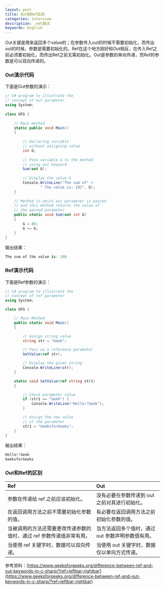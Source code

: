 ```yaml
---
layout: post
title: Out和Ref区别
categories: interview
description: .net面试
keywords: English
---
```

Out关键是用来返回多个value的；在参数传入out的时候不需要初始化，而传出out的时候，参数是需要初始化的。Ref在这个地方刚好和Out相反，在传入Ref之前必须要初始化，而传出Ref之前无需初始化。Out是参数的单向传递，而Ref的参数是可以双向传递的。

### Out演示代码

下面是Out参数的演示：

```c#
// C# program to illustrate the
// concept of out parameter
using System;
  
class GFG {
  
    // Main method
    static public void Main()
    {
  
        // Declaring variable
        // without assigning value
        int G;
  
        // Pass variable G to the method
        // using out keyword
        Sum(out G);
  
        // Display the value G
        Console.WriteLine("The sum of" + 
                " the value is: {0}", G);
    }
  
    // Method in which out parameter is passed
    // and this method returns the value of
    // the passed parameter
    public static void Sum(out int G)
    {
        G = 80;
        G += G;
    }
}
```

输出结果：

```c#
The sum of the value is: 160
```



### Ref演示代码

下面是Ref参数的演示：

```c#
// C# program to illustrate the
// concept of ref parameter
using System;

class GFG {

	// Main Method
	public static void Main()
	{

		// Assign string value
		string str = "Geek";

		// Pass as a reference parameter
		SetValue(ref str);

		// Display the given string
		Console.WriteLine(str);
	}

	static void SetValue(ref string str1)
	{

		// Check parameter value
		if (str1 == "Geek") {
			Console.WriteLine("Hello!!Geek");
		}

		// Assign the new value
		// of the parameter
		str1 = "GeeksforGeeks";
	}
}

```

输出结果：

```c#
Hello!!Geek
GeeksforGeeks
```



### Out和Ref的区别

| Ref                                                          | Out                                               |
| :----------------------------------------------------------- | :------------------------------------------------ |
| 参数在传递给 ref 之前应该初始化。                            | 没有必要在参数传递到 out 之前对其进行初始化。     |
| 在返回调用方法之前不需要初始化参数的值。                     | 有必要在返回调用方法之前初始化参数的值。          |
| 当被调用的方法还需要更改传递参数的值时，通过 ref 参数传递值非常有用。 | 当方法返回多个值时，通过 out 参数声明参数很有用。 |
| 当使用 ref 关键字时，数据可以双向传递。                      | 当使用 out 关键字时，数据仅以单向方式传递。       |

参考资料：[https://www.geeksforgeeks.org/difference-between-ref-and-out-keywords-in-c-sharp/?ref=leftbar-rightbar](https://www.geeksforgeeks.org/difference-between-ref-and-out-keywords-in-c-sharp/?ref=leftbar-rightbar)

